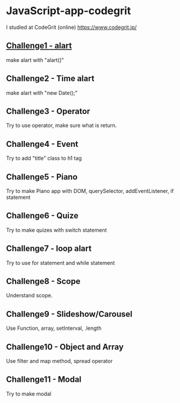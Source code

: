 # JavaScript-app-codegrit
I studied at CodeGrit (online) https://www.codegrit.jp/

## [Challenge1 - alart](https://github.com/kanamitomato/js-sample-code/tree/master/challenge1-alart)
make alart with "alart()"

## Challenge2 - Time alart
make alart with "new Date();"

## Challenge3 - Operator
Try to use operator, make sure what is return.

## Challenge4 - Event
Try to add "title" class to h1 tag

## Challenge5 - Piano
Try to make Piano app with DOM, querySelector, addEventListener, if statement

## Challenge6 - Quize
Try to make quizes with switch statement

## Challenge7 - loop alart
Try to use for statement and while statement

## Challenge8 - Scope
Understand scope. 

## Challenge9 - Slideshow/Carousel
Use Function, array, setInterval, .length

## Challenge10 - Object and Array
Use filter and map method, spread operator

## Challenge11 - Modal
Try to make modal
